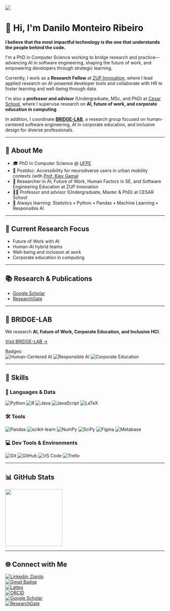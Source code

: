 <!-- Visitas -->
![](https://komarev.com/ghpvc/?username=dan1lo&color=006bed)

# 👋 Hi, I'm Danilo Monteiro Ribeiro

**I believe that the most impactful technology is the one that understands the people behind the code.**

I'm a PhD in Computer Science working to bridge research and practice—advancing AI in software engineering, shaping the future of work, and empowering developers through strategic learning.

Currently, I work as a **Research Fellow** at [ZUP Innovation](https://www.zup.com.br/), where I lead applied research on AI-powered developer tools and collaborate with HR to foster learning and well-being through data.  

I'm also a **professor and advisor** (Undergraduate, MSc, and PhD) at [Cesar School](https://www.cesar.school), where I supervise research on **AI, future of work, and corporate education in computing**.  

In addition, I coordinate [**BRIDGE-LAB**](https://github.com/BridgeResearchLab), a research group focused on human-centered software engineering, AI in corporate education, and inclusive design for diverse professionals.  

---

## 🧠 About Me

- 🎓 PhD in Computer Science @ [UFPE](https://www.cin.ufpe.br)
- 🔬 Postdoc: Accessibility for neurodiverse users in urban mobility contexts (with [Prof. Kiev Gama](https://www.cin.ufpe.br/~kiev/))
- 💼 Researcher in AI, Future of Work, Human Factors in SE, and Software Engineering Education at ZUP Innovation
- 👨‍🏫 Professor and advisor (Undergraduate, Master & PhD) at CESAR School
- 🌱 Always learning: Statistics • Python • Pandas • Machine Learning • Responsible AI

---
## 📌 Current Research Focus

- Future of Work with AI  
- Human-AI hybrid teams  
- Well-being and inclusion at work  
- Corporate education in computing  

---

## 📚 Research & Publications

- [Google Scholar](https://scholar.google.com/citations?user=aFIranwAAAAJ&hl=pt-BR)  
- [ResearchGate](https://www.researchgate.net/profile/Danilo-Ribeiro-7)

---

## 🧩 BRIDGE-LAB

We research **AI, Future of Work, Corporate Education, and Inclusive HCI**.  

[Visit BRIDGE-LAB →](https://github.com/BridgeResearchLab)  

Badges:  
![Human-Centered AI](https://img.shields.io/badge/Human--Centered%20AI-blue) 
![Responsible AI](https://img.shields.io/badge/Responsible%20AI-green) 
![Corporate Education](https://img.shields.io/badge/Corporate%20Education-orange) 

---


## 🚀 Skills

### 🧪 Languages & Data
![Python](https://img.shields.io/badge/python-3670A0?style=for-the-badge&logo=python&logoColor=ffdd54)
![R](https://img.shields.io/badge/r-%23276DC3.svg?style=for-the-badge&logo=r&logoColor=white)
![Java](https://img.shields.io/badge/java-%23ED8B00.svg?style=for-the-badge&logo=java&logoColor=white)
![JavaScript](https://img.shields.io/badge/javascript-%23323330.svg?style=for-the-badge&logo=javascript&logoColor=%23F7DF1E)
![LaTeX](https://img.shields.io/badge/latex-%23008080.svg?style=for-the-badge&logo=latex&logoColor=white)

### 🛠️ Tools
![Pandas](https://img.shields.io/badge/pandas-%23150458.svg?style=for-the-badge&logo=pandas&logoColor=white)
![scikit-learn](https://img.shields.io/badge/scikit--learn-%23F7931E.svg?style=for-the-badge&logo=scikit-learn&logoColor=white)
![NumPy](https://img.shields.io/badge/numpy-%23013243.svg?style=for-the-badge&logo=numpy&logoColor=white)
![SciPy](https://img.shields.io/badge/SciPy-%230C55A5.svg?style=for-the-badge&logo=scipy&logoColor=%white)
![Figma](https://img.shields.io/badge/figma-%23F24E1E.svg?style=for-the-badge&logo=figma&logoColor=white)
![Metabase](https://img.shields.io/badge/Metabase-509EE3?style=for-the-badge&logo=metabase&logoColor=white)

### 💻 Dev Tools & Environments
![Git](https://img.shields.io/badge/-Git-333333?style=flat&logo=git)
![GitHub](https://img.shields.io/badge/-GitHub-333333?style=flat&logo=github)
![VS Code](https://img.shields.io/badge/-VS%20Code-333333?style=flat&logo=visual-studio-code&logoColor=007ACC)
![Trello](https://img.shields.io/badge/-Trello-333333?style=flat&logo=trello&logoColor=007ACC)

---

## 📊 GitHub Stats

<a href="https://github.com/dan1lo">
  <img height="180em" src="https://github-readme-stats.vercel.app/api?username=dan1lo&theme=dracula&show_icons=true" />
</a>

---


## 🌐 Connect with Me

[![Linkedin: Danilo](https://img.shields.io/badge/-Danilo%20Monteiro-blue?style=flat-square&logo=Linkedin&logoColor=white)](https://www.linkedin.com/in/prof-danilo-monteiro/)  
[![Gmail Badge](https://img.shields.io/badge/-prof.danilo.monteiro@gmail.com-006bed?style=flat-square&logo=Gmail&logoColor=white)](mailto:prof.danilo.monteiro@gmail.com)  
[![Lattes](https://img.shields.io/badge/Lattes-CV-yellow?style=flat-square&logo=readthedocs&logoColor=white)](http://lattes.cnpq.br/9054177799378154)  
[![ORCID](https://img.shields.io/badge/ORCID-0000--0001--7393--729X-A6CE39?style=flat-square&logo=orcid&logoColor=white)](https://orcid.org/0000-0001-7393-729X)  
[![Google Scholar](https://img.shields.io/badge/Google%20Scholar-Profile-4285F4?style=flat-square&logo=googlescholar&logoColor=white)](https://scholar.google.com/citations?user=aFIranwAAAAJ&hl=pt-BR)  
[![ResearchGate](https://img.shields.io/badge/ResearchGate-Profile-00CCBB?style=flat-square&logo=ResearchGate&logoColor=white)](https://www.researchgate.net/profile/Danilo-Ribeiro-7)  

